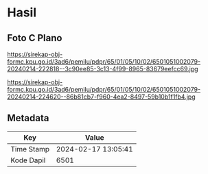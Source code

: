 # Hasil

## Foto C Plano

https://sirekap-obj-formc.kpu.go.id/3ad6/pemilu/pdpr/65/01/05/10/02/6501051002079-20240214-222818--3c90ee85-3c13-4f99-8965-83679eefcc69.jpg

https://sirekap-obj-formc.kpu.go.id/3ad6/pemilu/pdpr/65/01/05/10/02/6501051002079-20240214-224620--86b81cb7-f960-4ea2-8497-59b10b1f1fb4.jpg


## Metadata

| Key        | Value               |
| ---------- | ------------------- |
| Time Stamp | 2024-02-17 13:05:41 |
| Kode Dapil | 6501                |



